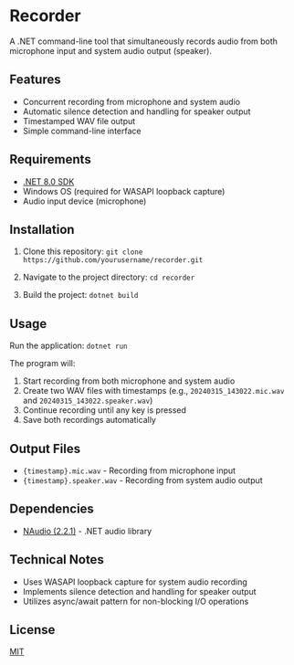 # Recorder

A .NET command-line tool that simultaneously records audio from both microphone input and system audio output (speaker).

## Features

- Concurrent recording from microphone and system audio
- Automatic silence detection and handling for speaker output
- Timestamped WAV file output
- Simple command-line interface

## Requirements

- [.NET 8.0 SDK](https://dotnet.microsoft.com/en-us/download)
- Windows OS (required for WASAPI loopback capture)
- Audio input device (microphone)

## Installation

1. Clone this repository:
   ``git clone https://github.com/yourusername/recorder.git``

2. Navigate to the project directory:
   ``cd recorder``

3. Build the project:
   ``dotnet build``

## Usage

Run the application:
``dotnet run``

The program will:
1. Start recording from both microphone and system audio
2. Create two WAV files with timestamps (e.g., `20240315_143022.mic.wav` and `20240315_143022.speaker.wav`)
3. Continue recording until any key is pressed
4. Save both recordings automatically

## Output Files

- `{timestamp}.mic.wav` - Recording from microphone input
- `{timestamp}.speaker.wav` - Recording from system audio output

## Dependencies

- [NAudio (2.2.1)](https://github.com/naudio/NAudio) - .NET audio library

## Technical Notes

- Uses WASAPI loopback capture for system audio recording
- Implements silence detection and handling for speaker output
- Utilizes async/await pattern for non-blocking I/O operations

## License

[MIT](LICENSE)
